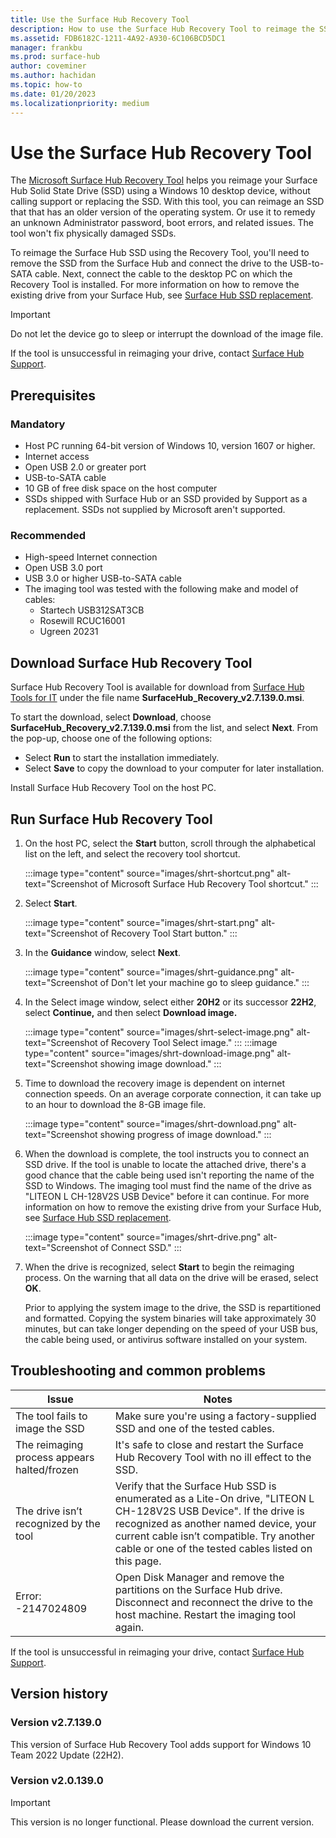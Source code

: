 ```yaml
---
title: Use the Surface Hub Recovery Tool
description: How to use the Surface Hub Recovery Tool to reimage the SSD.
ms.assetid: FDB6182C-1211-4A92-A930-6C106BCD5DC1
manager: frankbu
ms.prod: surface-hub
author: coveminer
ms.author: hachidan
ms.topic: how-to
ms.date: 01/20/2023
ms.localizationpriority: medium
---
```


# Use the Surface Hub Recovery Tool

The [Microsoft Surface Hub Recovery Tool](https://www.microsoft.com/download/details.aspx?id=52210) helps you reimage your Surface Hub Solid State Drive (SSD) using a Windows 10 desktop device, without calling support or replacing the SSD. With this tool, you can reimage an SSD that that has an older version of the operating system. Or use it to remedy an unknown Administrator password, boot errors, and related issues.  The tool won't fix physically damaged SSDs.

To reimage the Surface Hub SSD using the Recovery Tool, you'll need to remove the SSD from the Surface Hub and connect the drive to the USB-to-SATA cable. Next, connect the cable to the desktop PC on which the Recovery Tool is installed. For more information on how to remove the existing drive from your Surface Hub, see [Surface Hub SSD replacement](surface-hub-ssd-replacement.md).

> [!IMPORTANT]
> Do not let the device go to sleep or interrupt the download of the image file.

If the tool is unsuccessful in reimaging your drive, contact [Surface Hub Support](https://support.microsoft.com/help/4037644/surface-contact-surface-warranty-and-software-support).

## Prerequisites

### Mandatory

- Host PC running 64-bit version of Windows 10, version 1607 or higher.
- Internet access
- Open USB 2.0 or greater port
- USB-to-SATA cable
- 10 GB of free disk space on the host computer
- SSDs shipped with Surface Hub or an SSD provided by Support as a replacement. SSDs not supplied by Microsoft aren't supported.

### Recommended

- High-speed Internet connection
- Open USB 3.0 port
- USB 3.0 or higher USB-to-SATA cable
- The imaging tool was tested with the following make and model of cables:
  - Startech USB312SAT3CB
  - Rosewill RCUC16001
  - Ugreen 20231

## Download Surface Hub Recovery Tool

Surface Hub Recovery Tool is available for download from [Surface Hub Tools for IT](https://www.microsoft.com/download/details.aspx?id=52210)  under the file name **SurfaceHub_Recovery_v2.7.139.0.msi**.

To start the download, select **Download**, choose **SurfaceHub_Recovery_v2.7.139.0.msi**  from the list, and select **Next**. From the pop-up, choose one of the following options:

- Select **Run** to start the installation immediately.
- Select **Save** to copy the download to your computer for later installation.

Install Surface Hub Recovery Tool on the host PC.

## Run Surface Hub Recovery Tool

1. On the host PC, select the **Start** button, scroll through the alphabetical list on the left, and select the recovery tool shortcut.

   :::image type="content" source="images/shrt-shortcut.png" alt-text="Screenshot of Microsoft Surface Hub Recovery Tool shortcut." :::

2. Select **Start**.

   :::image type="content" source="images/shrt-start.png" alt-text="Screenshot of Recovery Tool Start button." :::

3. In the **Guidance** window, select **Next**.

   :::image type="content" source="images/shrt-guidance.png" alt-text="Screenshot of Don't let your machine go to sleep guidance." :::

4. In the Select image window, select either **20H2** or its successor **22H2**, select **Continue,** and then select **Download image.**

   :::image type="content" source="images/shrt-select-image.png" alt-text="Screenshot of Recovery Tool Select image." :::
   :::image type="content" source="images/shrt-download-image.png" alt-text="Screenshot showing image download." :::

5. Time to download the recovery image is dependent on internet connection speeds. On an average corporate connection, it can take up to an hour to download the 8-GB image file.

   :::image type="content" source="images/shrt-download.png" alt-text="Screenshot showing progress of image download." :::

5. When the download is complete, the tool instructs you to connect an SSD drive. If the tool is unable to locate the attached drive, there's a good chance that the cable being used isn't reporting the name of the SSD to Windows.  The imaging tool must find the name of the drive as "LITEON L CH-128V2S USB Device" before it can continue.  For more information on how to remove the existing drive from your Surface Hub, see [Surface Hub SSD replacement](surface-hub-ssd-replacement.md).

   :::image type="content" source="images/shrt-drive.png" alt-text="Screenshot of Connect SSD." :::

6. When the drive is recognized, select **Start** to begin the reimaging process. On the warning that all data on the drive will be erased, select **OK**.

    Prior to applying the system image to the drive, the SSD is repartitioned and formatted. Copying the system binaries will take approximately 30 minutes, but can take longer depending on the speed of your USB bus, the cable being used, or antivirus software installed on your system.

## Troubleshooting and common problems

Issue | Notes
--- | ---
The tool fails to image the SSD | Make sure you're using a factory-supplied SSD and one of the tested cables.
The reimaging process appears halted/frozen | It's safe to close and restart the Surface Hub Recovery Tool with no ill effect to the SSD.
The drive isn’t recognized by the tool | Verify that the Surface Hub SSD is enumerated as a Lite-On drive, "LITEON L CH-128V2S USB Device".  If the drive is recognized as another named device, your current cable isn’t compatible. Try another cable or one of the tested cables listed on this page.
Error: -2147024809 | Open Disk Manager and remove the partitions on the Surface Hub drive.  Disconnect and reconnect the drive to the host machine. Restart the imaging tool again.

If the tool is unsuccessful in reimaging your drive, contact [Surface Hub Support](https://support.microsoft.com/help/4037644/surface-contact-surface-warranty-and-software-support).

## Version history

### Version v2.7.139.0

This version of Surface Hub Recovery Tool adds support for Windows 10 Team 2022 Update (22H2).

### Version v2.0.139.0

> [!IMPORTANT]
> This version is no longer functional. Please download the current version.
